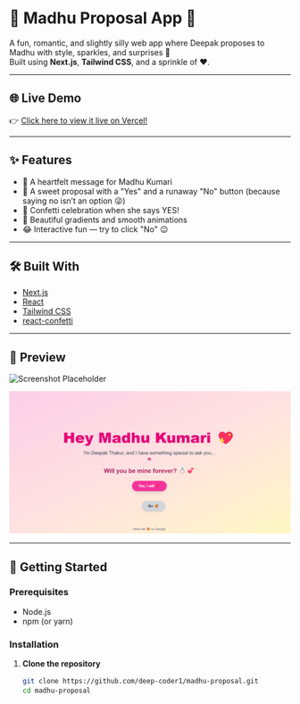 # 💖 Madhu Proposal App 💍

A fun, romantic, and slightly silly web app where Deepak proposes to Madhu with style, sparkles, and surprises 🎉  
Built using **Next.js**, **Tailwind CSS**, and a sprinkle of ❤️.

---

## 🌐 Live Demo

👉 [Click here to view it live on Vercel!](https://madhu-proposal-eza2.vercel.app/)

---

## ✨ Features

- 💌 A heartfelt message for Madhu Kumari
- 💍 A sweet proposal with a "Yes" and a runaway "No" button (because saying no isn’t an option 😜)
- 🎉 Confetti celebration when she says YES!
- 🌈 Beautiful gradients and smooth animations
- 😂 Interactive fun — try to click "No" 😉

---

## 🛠️ Built With

- [Next.js](https://nextjs.org/)
- [React](https://reactjs.org/)
- [Tailwind CSS](https://tailwindcss.com/)
- [react-confetti](https://www.npmjs.com/package/react-confetti)

---

## 📸 Preview

![Screenshot Placeholder](https://user-images.githubusercontent.com/your-screenshot.png)
<!-- You can upload your screenshot and replace the link above -->
![alt text](image.png)

---

## 🚀 Getting Started

### Prerequisites

- Node.js
- npm (or yarn)

### Installation

1. **Clone the repository**
   ```bash
   git clone https://github.com/deep-coder1/madhu-proposal.git
   cd madhu-proposal
